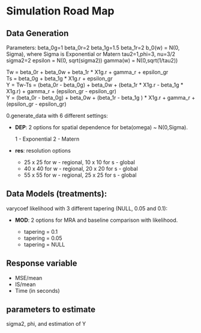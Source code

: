 # Simulation Road Map

## Data Generation

Parameters: 
beta_0g=1
beta_0r=2
beta_1g=1.5
beta_1r=2
b_0(w) = N(0, Sigma), where Sigma is Exponential or Matern
tau2=1,phi=3, nu=3/2
sigma2=2
epsilon = N(0, sqrt(sigma2))
gamma(w) = N(0,sqrt(1/tau2))

Tw = beta_0r + beta_0w + beta_1r * X1g.r + gamma_r + epsilon_gr  
Ts = beta_0g + beta_1g * X1g.r + epsilon_gr  
Y = Tw-Ts = (beta_0r - beta_0g) + beta_0w + (beta_1r * X1g.r - beta_1g * X1g.r) + gamma_r + (epsilon_gr - epsilon_gr)    
Y = (beta_0r - beta_0g) + beta_0w + (beta_1r  - beta_1g ) * X1g.r + gamma_r + (epsilon_gr - epsilon_gr)    


0.generate_data with 6 different settings: 

* **DEP**: 2 options for spatial dependence for beta(omega) ~ N(0,Sigma). 

    1 - Exponential
    2 - Matern
    
* **res**: resolution options

    - 25 x 25 for w - regional, 10 x 10 for s - global
    - 40 x 40 for w - regional, 20 x 20 for s - global
    - 55 x 55 for w - regional, 25 x 25 for s - global
    

## Data Models (treatments):

varycoef likelihood with 3 different tapering (NULL, 0.05 and 0.1):

* **MOD**: 2 options for MRA and baseline comparison with likelihood. 

    - tapering = 0.1
    - tapering = 0.05
    - tapering = NULL

## Response variable

* MSE/mean
* IS/mean
* Time (in seconds)

## parameters to estimate

sigma2, phi, and estimation of Y


